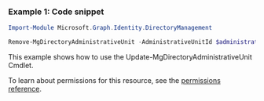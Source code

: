 ### Example 1: Code snippet

```powershellImport-Module Microsoft.Graph.Identity.DirectoryManagement

Remove-MgDirectoryAdministrativeUnit -AdministrativeUnitId $administrativeUnitId
```
This example shows how to use the Update-MgDirectoryAdministrativeUnit Cmdlet.
To learn about permissions for this resource, see the [permissions reference](/graph/permissions-reference).

